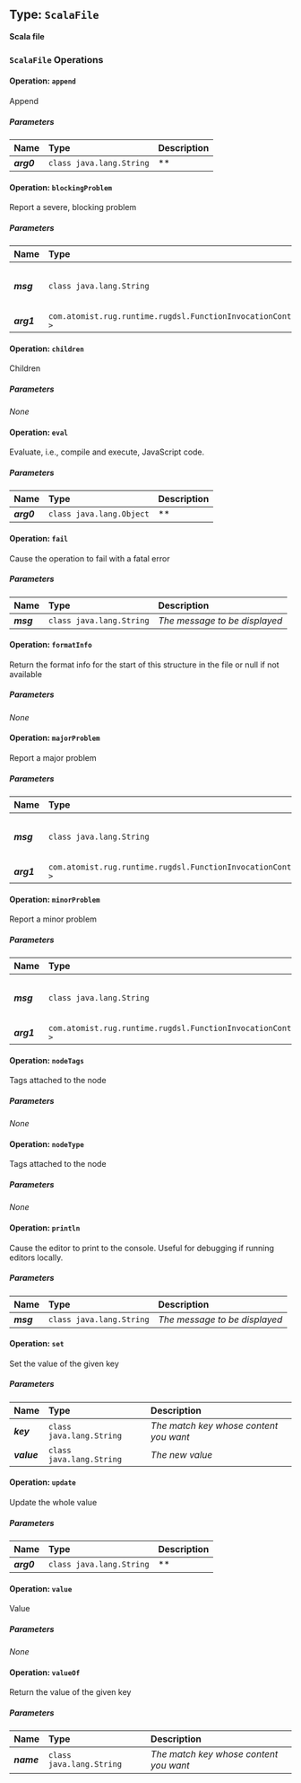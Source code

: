 ## Type: `ScalaFile`

**Scala file**

### `ScalaFile` Operations

#### Operation: `append`

Append

##### Parameters

| Name        | Type           | Description  |
| ------------|:---------------|:-------------|
| ***arg0*** | `class java.lang.String` | ** |

#### Operation: `blockingProblem`

Report a severe, blocking problem

##### Parameters

| Name        | Type           | Description  |
| ------------|:---------------|:-------------|
| ***msg*** | `class java.lang.String` | *The message to be displayed* |
| ***arg1*** | `com.atomist.rug.runtime.rugdsl.FunctionInvocationContext<?>` | ** |

#### Operation: `children`

Children

##### Parameters

*None*

#### Operation: `eval`

Evaluate, i.e., compile and execute, JavaScript code.

##### Parameters

| Name        | Type           | Description  |
| ------------|:---------------|:-------------|
| ***arg0*** | `class java.lang.Object` | ** |

#### Operation: `fail`

Cause the operation to fail with a fatal error

##### Parameters

| Name        | Type           | Description  |
| ------------|:---------------|:-------------|
| ***msg*** | `class java.lang.String` | *The message to be displayed* |

#### Operation: `formatInfo`

Return the format info for the start of this structure in the file or null if not available

##### Parameters

*None*

#### Operation: `majorProblem`

Report a major problem

##### Parameters

| Name        | Type           | Description  |
| ------------|:---------------|:-------------|
| ***msg*** | `class java.lang.String` | *The message to be displayed* |
| ***arg1*** | `com.atomist.rug.runtime.rugdsl.FunctionInvocationContext<?>` | ** |

#### Operation: `minorProblem`

Report a minor problem

##### Parameters

| Name        | Type           | Description  |
| ------------|:---------------|:-------------|
| ***msg*** | `class java.lang.String` | *The message to be displayed* |
| ***arg1*** | `com.atomist.rug.runtime.rugdsl.FunctionInvocationContext<?>` | ** |

#### Operation: `nodeTags`

Tags attached to the node

##### Parameters

*None*

#### Operation: `nodeType`

Tags attached to the node

##### Parameters

*None*

#### Operation: `println`

Cause the editor to print to the console. Useful for debugging if running editors locally.

##### Parameters

| Name        | Type           | Description  |
| ------------|:---------------|:-------------|
| ***msg*** | `class java.lang.String` | *The message to be displayed* |

#### Operation: `set`

Set the value of the given key

##### Parameters

| Name        | Type           | Description  |
| ------------|:---------------|:-------------|
| ***key*** | `class java.lang.String` | *The match key whose content you want* |
| ***value*** | `class java.lang.String` | *The new value* |

#### Operation: `update`

Update the whole value

##### Parameters

| Name        | Type           | Description  |
| ------------|:---------------|:-------------|
| ***arg0*** | `class java.lang.String` | ** |

#### Operation: `value`

Value

##### Parameters

*None*

#### Operation: `valueOf`

Return the value of the given key

##### Parameters

| Name        | Type           | Description  |
| ------------|:---------------|:-------------|
| ***name*** | `class java.lang.String` | *The match key whose content you want* |

